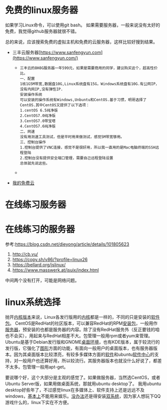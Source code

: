 # 免费的linux服务器

如果学习Linux命令，可以使用git bash。
如果需要服务器，一般来说没有太好的免费，我觉得github服务器就很不错。

总的来说，应该搜索免费的虚拟主机和免费的云服务器，这样比较好搜到结果。

- 三丰云服务器[https://www.sanfengyun.com](https://www.sanfengyun.com/)

  - ```
    三丰云的8H8G服务器一年599元，如果是需要商用的同学，建议购买这个，超高性价比。
    一、配置
    1核1G5M带宽,数据盘10G,Linux系统盘有15G，Windows系统盘有10G.有公网IP，没有内网IP,没有弹性IP.
    安装操作系统
    可以安装的操作系统有Windows,Unbuntu和CentOS.基于习惯，明哥选择了CentOS.其中CentOS又提供了以下选项：
    1.centOS 6.5纯净版
    2.CentOS7.0纯净版
    3.CentOS7.0带宝塔
    4.CentOS7.6纯净版
    二、网速
    没有用测速工具测试，但是平时用来做测试，感觉5M带宽够用。
    三、控制台操作
    1.控制台提供了VNC连接，感觉不是很好用，所以我一直用的是Mac电脑终端的SSH远程登陆
    2.控制台没有提供安全端口管理，需要自己远程登陆设置
    总体就先说这些。
    ```

  - 

- [我的免费云](https://www.myfreeyun.com/)

# 在线练习服务器

# 在线练习的服务器

参考:<https://blog.csdn.net/dieyong/article/details/101805623>

1. http://cb.vu/
2. https://copy.sh/v86/?profile=linux26 
3. https://bellard.org/jslinux/
4. https://www.masswerk.at/jsuix/index.html

中间两个没有打开，可能是网络问题。

# linux系统选择

  抛开[内核版本](http://www.so.com/s?q=%E5%86%85%E6%A0%B8%E7%89%88%E6%9C%AC&ie=utf-8&src=internal_wenda_recommend_textn)来说，Linux各发行版用的[内核](http://www.so.com/s?q=%E5%86%85%E6%A0%B8&ie=utf-8&src=internal_wenda_recommend_textn)都是一样的，不同的只是安装的[软件包](http://www.so.com/s?q=%E8%BD%AF%E4%BB%B6%E5%8C%85&ie=utf-8&src=internal_wenda_recommend_textn)。
CentOS是RedHat的社区版本，可以兼容RedHat的RPM[安装包](http://www.so.com/s?q=%E5%AE%89%E8%A3%85%E5%8C%85&ie=utf-8&src=internal_wenda_recommend_textn)，一般用作[服务器](http://www.so.com/s?q=%E6%9C%8D%E5%8A%A1%E5%99%A8&ie=utf-8&src=internal_wenda_recommend_textn)，预安装的也都是服务器的内容。除了没有RedHat服务外（反正要钱的咱也不会买），用起来与RedHat相差不大。包管理一般用rpm或者yum来管理。
Ubuntu是基于Debian发行版和GNOME[桌面环境](http://www.so.com/s?q=%E6%A1%8C%E9%9D%A2%E7%8E%AF%E5%A2%83&ie=utf-8&src=internal_wenda_recommend_textn)，也有KDE版本，属于较流行的发行版，它强化了[图形](http://www.so.com/s?q=%E5%9B%BE%E5%BD%A2&ie=utf-8&src=internal_wenda_recommend_textn)方面的功能，有面向一般用户的桌面版本，也有服务器版本。因为其桌面版本比较漂亮，有较多多媒体方面的[软件](http://www.so.com/s?q=%E8%BD%AF%E4%BB%B6&ie=utf-8&src=internal_wenda_recommend_textn)和ubuntu[软件中心](http://www.so.com/s?q=%E8%BD%AF%E4%BB%B6%E4%B8%AD%E5%BF%83&ie=utf-8&src=internal_wenda_recommend_textn)的支持，对一般用户也还算好用，所以较流行。其服务器版本也就没什么好说了，都差不太多。包管理一般用apt-get。

要说哪个好，这个大部分是主观的感觉了。如果做服务器，当然选CentOS，或者Ubuntu Server版，如果用做桌面系统，那就用ubuntu desktop了。
我用ubuntu desktop好些年了，不过感觉linux在多媒体上、软件支持上还是远远不及windows，[基本上](http://www.so.com/s?q=%E5%9F%BA%E6%9C%AC%E4%B8%8A&ie=utf-8&src=internal_wenda_recommend_textn)不能用来娱乐。[没办法](http://www.so.com/s?q=%E6%B2%A1%E5%8A%9E%E6%B3%95&ie=utf-8&src=internal_wenda_recommend_textn)还是得安装[双系统](http://www.so.com/s?q=%E5%8F%8C%E7%B3%BB%E7%BB%9F&ie=utf-8&src=internal_wenda_recommend_textn)，因为家人想玩下QQ游戏什么的，linux下实在不方便。  